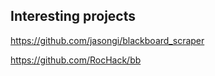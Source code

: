 Interesting projects
--------------------

https://github.com/jasongi/blackboard_scraper

https://github.com/RocHack/bb
